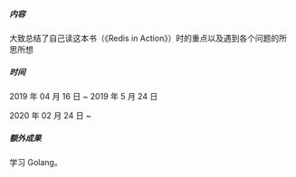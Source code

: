 ##### 内容
大致总结了自己读这本书（《Redis in Action》）时的重点以及遇到各个问题的所思所想

##### 时间
2019 年 04 月 16 日 ~ 2019 年 5 月 24 日

2020 年 02 月 24 日 ~ 

##### 额外成果
学习 Golang。